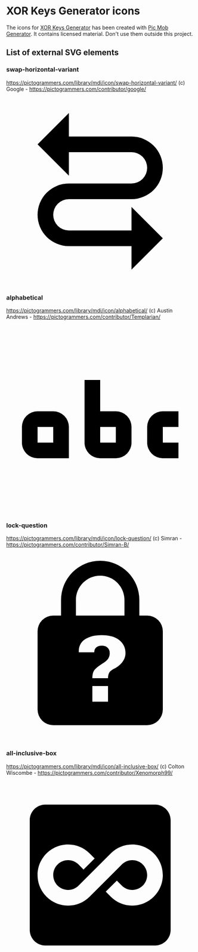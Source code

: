 # XOR Keys Generator icons

The icons for [XOR Keys Generator](https://xorkeysgenerator.olfsoftware.fr/) has been created with [Pic Mob Generator](https://picmobgenerator.olfsoftware.fr/). It contains licensed material. Don't use them outside this project.

## List of external SVG elements

### swap-horizontal-variant

https://pictogrammers.com/library/mdi/icon/swap-horizontal-variant/
(c) Google - https://pictogrammers.com/contributor/google/

<svg xmlns="http://www.w3.org/2000/svg" viewBox="0 0 24 24"><title>swap-horizontal-variant</title><path d="M4,6L8,10V7H16A2,2 0 0,1 18,9A2,2 0 0,1 16,11H8A4,4 0 0,0 4,15A4,4 0 0,0 8,19H16V22L20,18L16,14V17H8A2,2 0 0,1 6,15A2,2 0 0,1 8,13H16A4,4 0 0,0 20,9A4,4 0 0,0 16,5H8V2L4,6Z" /></svg>

### alphabetical

https://pictogrammers.com/library/mdi/icon/alphabetical/
(c) Austin Andrews - https://pictogrammers.com/contributor/Templarian/

<svg xmlns="http://www.w3.org/2000/svg" viewBox="0 0 24 24"><title>alphabetical</title><path d="M6,11A2,2 0 0,1 8,13V17H4A2,2 0 0,1 2,15V13A2,2 0 0,1 4,11H6M4,13V15H6V13H4M20,13V15H22V17H20A2,2 0 0,1 18,15V13A2,2 0 0,1 20,11H22V13H20M12,7V11H14A2,2 0 0,1 16,13V15A2,2 0 0,1 14,17H12A2,2 0 0,1 10,15V7H12M12,15H14V13H12V15Z" /></svg>

### lock-question

https://pictogrammers.com/library/mdi/icon/lock-question/
(c) Simran - https://pictogrammers.com/contributor/Simran-B/

<svg xmlns="http://www.w3.org/2000/svg" viewBox="0 0 24 24"><title>lock-question</title><path d="M12,1A5,5 0 0,0 7,6V8H6A2,2 0 0,0 4,10V20A2,2 0 0,0 6,22H18A2,2 0 0,0 20,20V10A2,2 0 0,0 18,8H17V6A5,5 0 0,0 12,1M12,2.9C13.71,2.9 15.1,4.29 15.1,6V8H8.9V6C8.9,4.29 10.29,2.9 12,2.9M12.19,10.5C13.13,10.5 13.88,10.71 14.42,11.12C14.96,11.54 15.23,12.1 15.23,12.8C15.23,13.24 15.08,13.63 14.79,14C14.5,14.36 14.12,14.64 13.66,14.85C13.4,15 13.23,15.15 13.14,15.32C13.05,15.5 13,15.72 13,16H11C11,15.5 11.1,15.16 11.29,14.92C11.5,14.68 11.84,14.4 12.36,14.08C12.62,13.94 12.83,13.76 13,13.54C13.14,13.33 13.22,13.08 13.22,12.8C13.22,12.5 13.13,12.28 12.95,12.11C12.77,11.93 12.5,11.85 12.19,11.85C11.92,11.85 11.7,11.92 11.5,12.06C11.34,12.2 11.24,12.41 11.24,12.69H9.27C9.22,12 9.5,11.4 10.05,11.04C10.59,10.68 11.3,10.5 12.19,10.5M11,17H13V19H11V17Z" /></svg>

### all-inclusive-box

https://pictogrammers.com/library/mdi/icon/all-inclusive-box/
(c) Colton Wiscombe - https://pictogrammers.com/contributor/Xenomorph99/

<svg xmlns="http://www.w3.org/2000/svg" viewBox="0 0 24 24"><title>all-inclusive-box</title><path d="M19 3H5C3.89 3 3 3.89 3 5V19C3 20.11 3.9 21 5 21H19C20.11 21 21 20.11 21 19V5C21 3.89 20.1 3 19 3M16.1 15.9C15.07 15.9 14.09 15.5 13.35 14.76L12.71 14.12L14.13 12.71L14.76 13.34C15.12 13.7 15.6 13.9 16.11 13.9C17.15 13.9 18 13.05 18 12S17.15 10.1 16.1 10.1C15.6 10.1 15.12 10.3 14.76 10.66L10.65 14.76C9.91 15.5 8.94 15.9 7.9 15.9C5.75 15.9 4 14.15 4 12S5.75 8.1 7.9 8.1C8.94 8.1 9.91 8.5 10.65 9.24L11.29 9.88L9.87 11.3L9.24 10.66C8.88 10.3 8.4 10.1 7.9 10.1C6.85 10.1 6 10.95 6 12S6.85 13.9 7.9 13.9C8.4 13.9 8.88 13.7 9.24 13.34L13.35 9.24C14.09 8.5 15.06 8.1 16.1 8.1C18.25 8.1 20 9.85 20 12S18.25 15.9 16.1 15.9Z" /></svg>
